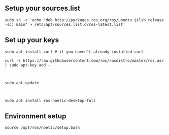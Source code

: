 ## Setup your sources.list

    sudo sh -c 'echo "deb http://packages.ros.org/ros/ubuntu $(lsb_release -sc) main" > /etc/apt/sources.list.d/ros-latest.list'

## Set up your keys

    sudo apt install curl # if you haven't already installed curl

    curl -s https://raw.githubusercontent.com/ros/rosdistro/master/ros.asc | sudo apt-key add -



    sudo apt update
    
  

    sudo apt install ros-noetic-desktop-full

## Environment setup

    source /opt/ros/noetic/setup.bash

